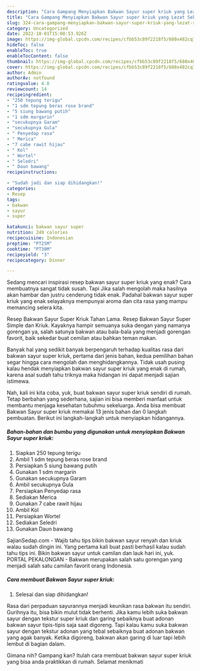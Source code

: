 ```yaml
---
description: "Cara Gampang Menyiapkan Bakwan Sayur super kriuk yang Lezat Sekali, Buat Buka Puasa Menggugah Selera"
title: "Cara Gampang Menyiapkan Bakwan Sayur super kriuk yang Lezat Sekali, Buat Buka Puasa Menggugah Selera"
slug: 324-cara-gampang-menyiapkan-bakwan-sayur-super-kriuk-yang-lezat-sekali-buat-buka-puasa-menggugah-selera
category: Uncategorized
date: 2022-10-01T15:08:53.926Z
image: https://img-global.cpcdn.com/recipes/cfbb53c89f2218f5/680x482cq70/bakwan-sayur-super-kriuk-foto-resep-utama.jpg
hideToc: false
enableToc: true
enableTocContent: false
thumbnail: https://img-global.cpcdn.com/recipes/cfbb53c89f2218f5/680x482cq70/bakwan-sayur-super-kriuk-foto-resep-utama.jpg
cover: https://img-global.cpcdn.com/recipes/cfbb53c89f2218f5/680x482cq70/bakwan-sayur-super-kriuk-foto-resep-utama.jpg
author: Admin
authorAv: notfound
ratingvalue: 4.8
reviewcount: 14
recipeingredient:
- "250 tepung terigu"
- "1 sdm tepung beras rose brand"
- "5 siung bawang putih"
- "1 sdm margarin"
- "secukupnya Garam"
- "secukupnya Gula"
- " Penyedap rasa"
- " Merica"
- "7 cabe rawit hijau"
- " Kol"
- " Wortel"
- " Seledri"
- " Daun bawang"
recipeinstructions:

- "Sudah jadi dan siap dihidangkan!"
categories:
- Resep
tags:
- bakwan
- sayur
- super

katakunci: bakwan sayur super 
nutrition: 249 calories
recipecuisine: Indonesian
preptime: "PT25M"
cooktime: "PT30M"
recipeyield: "3"
recipecategory: Dinner

---
```



Sedang mencari inspirasi resep bakwan sayur super kriuk yang enak? Cara membuatnya sangat tidak susah. Tapi Jika salah mengolah maka hasilnya akan hambar dan justru cenderung tidak enak. Padahal bakwan sayur super kriuk yang enak selayaknya mempunyai aroma dan cita rasa yang mampu memancing selera kita.


Resep Bakwan Sayur Super Kriuk Tahan Lama. Resep Bakwan Sayur Super Simple dan Kriuk. Kayaknya hampir semuanya suka dengan yang namanya gorengan ya, salah satunya bakwan atau bala-bala yang menjadi gorengan favorit, baik sekedar buat cemilan atau bahkan teman makan.

Banyak hal yang sedikit banyak berpengaruh terhadap kualitas rasa dari bakwan sayur super kriuk, pertama dari jenis bahan, kedua pemilihan bahan segar hingga cara mengolah dan menghidangkannya. Tidak usah pusing kalau hendak menyiapkan bakwan sayur super kriuk yang enak di rumah, karena asal sudah tahu triknya maka hidangan ini dapat menjadi sajian istimewa.


Nah, kali ini kita coba, yuk, buat bakwan sayur super kriuk sendiri di rumah. Tetap berbahan yang sederhana, sajian ini bisa memberi manfaat untuk membantu menjaga kesehatan tubuhmu sekeluarga. Anda bisa membuat Bakwan Sayur super kriuk memakai 13 jenis bahan dan 0 langkah pembuatan. Berikut ini langkah-langkah untuk menyiapkan hidangannya.

<!--inarticleads1-->

##### Bahan-bahan dan bumbu yang digunakan untuk menyiapkan Bakwan Sayur super kriuk:

1. Siapkan 250 tepung terigu
1. Ambil 1 sdm tepung beras rose brand
1. Persiapkan 5 siung bawang putih
1. Gunakan 1 sdm margarin
1. Gunakan secukupnya Garam
1. Ambil secukupnya Gula
1. Persiapkan  Penyedap rasa
1. Sediakan  Merica
1. Gunakan 7 cabe rawit hijau
1. Ambil  Kol
1. Persiapkan  Wortel
1. Sediakan  Seledri
1. Gunakan  Daun bawang


SajianSedap.com - Wajib tahu tips bikin bakwan sayur renyah dan kriuk walau sudah dingin ini. Yang pertama kali buat pasti berhasil kalau sudah tahu tips ini. Bikin bakwan sayur untuk camilan dan lauk hari ini, yuk. PORTAL PEKALONGAN - Bakwan merupakan salah satu gorengan yang menjadi salah satu camilan favorit orang Indonesia. 

<!--inarticleads2-->

##### Cara membuat Bakwan Sayur super kriuk:


1. Selesai dan siap dihidangkan!

Rasa dari perpaduan sayurannya menjadi keunikan rasa bakwan itu sendiri. Gurihnya itu, bisa bikin mulut tidak berhenti. Jika kamu lebih suka bakwan sayur dengan tekstur super kriuk dan garing sebaiknya buat adonan bakwan sayur tipis-tipis saja saat digoreng. Tapi kalau kamu suka bakwan sayur dengan tekstur adonan yang tebal sebaiknya buat adonan bakwan yang agak banyak. Ketika digoreng, bakwan akan garing di luar tapi lebih lembut di bagian dalam. 

Gimana nih? Gampang kan? Itulah cara membuat bakwan sayur super kriuk yang bisa anda praktikkan di rumah. Selamat menikmati
